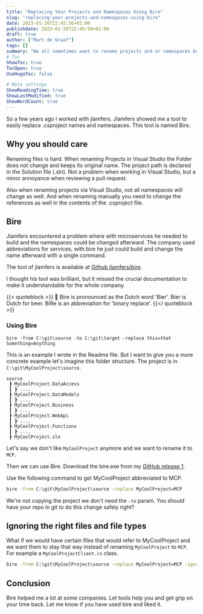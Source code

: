 ```yaml
---
title: "Replacing Your Projects and Namespaces Using Bire"
slug: "replacing-your-projects-and-namespaces-using-bire"
date: 2023-01-26T22:45:56+01:00
publishdate: 2023-01-26T22:45:56+01:00
draft: true
author: ["Mart de Graaf"]
tags: []
summary: "We all sometimes want to rename projects and or namespaces but VS makes it hard, why can't we just take one command to replace all? We can with bire."
# Toc
ShowToc: true
TocOpen: true
UseHugoToc: false

# Meta settings
ShowReadingTime: true
ShowLastModified: true
ShowWordCount: true
---
```


So a few years ago I worked with jlamfers. Jlamfers showed me a tool to easily replace .csproject names and namespaces. This tool is named Bire.

## Why you should care

Renaming files is hard. When renaming Projects in Visual Studio the Folder does not change and keeps its original name. The project path is declared in the Solution file (.sln). Not a problem when working in Visual Studio, but a minor annoyance when reviewing a pull request.

Also when renaming projects via Visual Studio, not all namespaces will change as well. And when renaming manually you need to change the references as well in the contents of the .csproject file.

## Bire

Jlamfers encountered a problem where with microservices he needed to build and the namespaces could be changed afterward. The company used abbreviations for services, with bire he just could build and change the name afterward with a single command.

The tool of jlamfers is available at [Github jlamfers/bire](https://github.com/jlamfers/bire).

I thought his tool was brilliant, but it missed the crucial documentation to make it understandable for the whole company.

{{< quoteblock >}}
:beer: Bire is pronounced as the Dutch word 'Bier'. Bier is Dutch for beer. BiRe is an abbreviation for 'binary replace'.
{{</ quoteblock >}}

### Using Bire

`bire -from C:\git\source -to C:\git\target -replace this=that Something=Anything`

This is an example I wrote in the Readme file. But I want to give you a more concrete example let's imagine this folder structure. The project is in `C:\git\MyCoolProject\source`.

```text
source
 ┣ MyCoolProject.DataAccess
 ┃ ┣ ....
 ┣ MyCoolProject.DataModels
 ┃ ┣ ....
 ┣ MyCoolProject.Business
 ┃ ┣ ....
 ┣ MyCoolProject.WebApi
 ┃ ┣ ....
 ┣ MyCoolProject.Functions
 ┃ ┣ ....
 ┣ MyCoolProject.sln
```

Let's say we don't like `MyCoolProject` anymore and we want to rename it to `MCP`.

Then we can use Bire. Download the bire.exe from my [GitHub release 1](https://github.com/martdegraaf/bire/releases/tag/1.0.0).

Use the following command to get MyCoolProject abbreviated to MCP.

```cmd
bire -from C:\git\MyCoolProject\source -replace MyCoolProject=MCP 
```

We're not copying the project we don't need the `-to` param. You should have your repo in git to do this change safely right?

## Ignoring the right files and file types

What if we would have certain files that would refer to MyCoolProject and we want them to stay that way instead of renaming `MyCoolProject` to `MCP`. For example a `MyCoolProjectClient.cs` class.

```cmd
bire -from C:\git\MyCoolProject\source -replace MyCoolProject=MCP -ignore "MyCoolProjectClient.cs|(.*(\.|\/|\\)(exe|dll|obj|bin|pdb|zip|\.git|\.vs|cache|packages))$"
```

## Conclusion

Bire helped me a lot at some companies. Let tools help you and get grip on your time back. Let me know if you have used bire and liked it.
